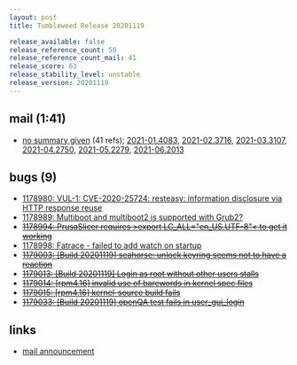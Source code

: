 ```yaml
---
layout: post
title: Tumbleweed Release 20201119

release_available: false
release_reference_count: 50
release_reference_count_mail: 41
release_score: 63
release_stability_level: unstable
release_version: 20201119
---
```


## mail (1:41)

- [no summary given](https://github.com/boombatower/tumbleweed-review/issues/10) (41 refs); [2021-01.4083](https://github.com/boombatower/tumbleweed-review/issues/10), [2021-02.3716](https://github.com/boombatower/tumbleweed-review/issues/10), [2021-03.3107](https://github.com/boombatower/tumbleweed-review/issues/10), [2021-04.2750](https://github.com/boombatower/tumbleweed-review/issues/10), [2021-05.2279](https://github.com/boombatower/tumbleweed-review/issues/10), [2021-06.2013](https://github.com/boombatower/tumbleweed-review/issues/10)

## bugs (9)

<!--more-->

- [1178980: VUL-1: CVE-2020-25724: resteasy: information disclosure via HTTP response reuse](https://bugzilla.opensuse.org/show_bug.cgi?id=1178980)
- [1178989: Multiboot and multiboot2 is supported with Grub2?](https://bugzilla.opensuse.org/show_bug.cgi?id=1178989)
- ~~[1178994: PrusaSlicer requires  >export LC_ALL="en_US.UTF-8"< to get it working](https://bugzilla.opensuse.org/show_bug.cgi?id=1178994)~~
- [1178998: Fatrace - failed to add watch on startup](https://bugzilla.opensuse.org/show_bug.cgi?id=1178998)
- ~~[1179003: \[Build 20201119\] seahorse: unlock keyring seems not to have a reaction](https://bugzilla.opensuse.org/show_bug.cgi?id=1179003)~~
- ~~[1179013: \[Build 20201119\] Login as root without other users stalls](https://bugzilla.opensuse.org/show_bug.cgi?id=1179013)~~
- ~~[1179014: \[rpm4.16\] invalid use of barewords in kernel spec files](https://bugzilla.opensuse.org/show_bug.cgi?id=1179014)~~
- ~~[1179015: \[rpm4.16\] kernel-source build fails](https://bugzilla.opensuse.org/show_bug.cgi?id=1179015)~~
- ~~[1179033: \[Build 20201119\] openQA test fails in user_gui_login](https://bugzilla.opensuse.org/show_bug.cgi?id=1179033)~~



## links

- [mail announcement](https://github.com/boombatower/tumbleweed-review/issues/10)
